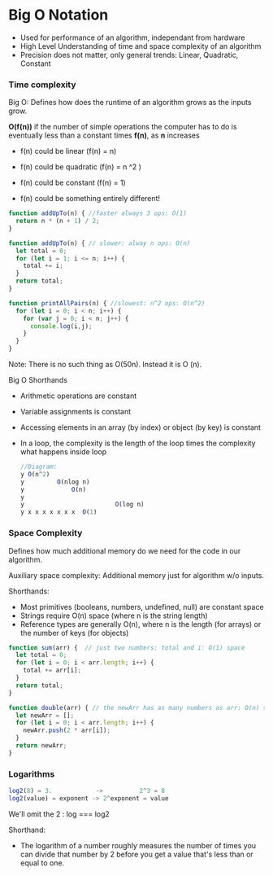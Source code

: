 # Big O Notation

* Used for performance of an algorithm, independant from hardware
* High Level Understanding of time and space complexity of an algorithm
* Precision does not matter, only general trends: Linear, Quadratic, Constant

### Time complexity

Big O: Defines how does the runtime of an algorithm grows as the inputs grow.

**O(f(n))** if the number of simple operations the computer has to do is eventually less than a constant times **f(n)**, as **n** increases

* f(n) could be linear (f(n) = n)

* f(n) could be quadratic (f(n) = n ^2 )

* f(n) could be constant (f(n) = 1)

* f(n) could be something entirely different!

```js
function addUpTo(n) { //faster always 3 ops: O(1)
  return n * (n + 1) / 2;
}

function addUpTo(n) { // slower: alway n ops: O(n)
  let total = 0;
  for (let i = 1; i <= n; i++) {
    total += i;
  }
  return total;
}

function printAllPairs(n) { //slowest: n^2 ops: O(n^2)
  for (let i = 0; i < n; i++) {
    for (var j = 0; i < n; j++) {
      console.log(i,j);
    }
  }
}

```

Note: There is no such thing as O(50n). Instead it is O (n).



Big O Shorthands

* Arithmetic operations are constant

* Variable assignments is constant

* Accessing elements in an array (by index) or object (by key) is constant

* In a loop, the complexity is the length of the loop times the complexity what happens inside loop

  ```js
  //Diagram:
  y O(n^2)
  y			O(nlog n)
  y				O(n)
  y
  y							O(log n)
  y x x x x x x x  O(1)
  ```

### Space Complexity

Defines how much additional memory do we need for the code in our algorithm.

Auxiliary space complexity: Additional memory just for algorithm w/o inputs.

Shorthands:

* Most primitives (booleans, numbers, undefined, null) are constant space
* Strings require O(n) space (where n is the string length)
* Reference types are generally O(n), where n is  the length (for arrays) or the number of keys (for objects)

```js
function sum(arr) {  // just two numbers: total and i: O(1) space
  let total = 0;
  for (let i = 0; i < arr.length; i++) {
    total += arr[i];
  }
  return total;
}

function double(arr) { // the newArr has as many numbers as arr: O(n) space
  let newArr = [];
  for (let i = 0; i < arr.length; i++) {
    newArr.push(2 * arr[i]);
  }
  return newArr;
}
```

### Logarithms

```js
log2(8) = 3. 			-> 			2^3 = 8
log2(value) = exponent -> 2^exponent = value
```

We'll omit the 2 : log === log2

Shorthand:

* The logarithm of a number roughly measures the number of times you can divide that number by 2 before you get a value that's less than or equal to one.

